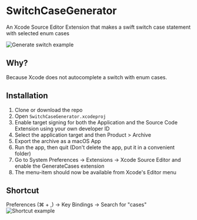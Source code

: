 # SwitchCaseGenerator
An Xcode Source Editor Extension that makes a swift switch case statement with selected enum cases

![Generate switch example](https://github.com/timaktimak/SwitchCaseGenerator/blob/master/Assets/Example.gif)

## Why?

Because Xcode does not autocomplete a switch with enum cases.

## Installation

1. Clone or download the repo
2. Open ``SwitchCaseGenerator.xcodeproj``
3. Enable target signing for both the Application and the Source Code Extension using your own developer ID
4. Select the application target and then Product > Archive
5. Export the archive as a macOS App
6. Run the app, then quit (Don't delete the app, put it in a convenient folder)
7. Go to System Preferences -> Extensions -> Xcode Source Editor and enable the GenerateCases extension
8. The menu-item should now be available from Xcode's Editor menu

## Shortcut
Preferences (⌘ + ,) -> Key Bindings -> Search for "cases"
![Shortcut example](https://github.com/timaktimak/SwitchCaseGenerator/blob/master/Assets/Shortcut.png)
